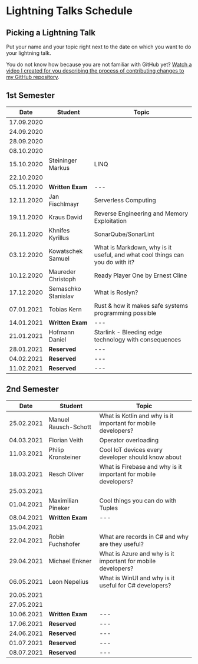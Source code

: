 # Lightning Talks Schedule

## Picking a Lightning Talk

Put your name and your topic right next to the date on which you want to do your lightning talk.

You do not know how because you are not familiar with GitHub yet? [Watch a video I created for you describing the process of contributing changes to my GitHub repository](https://youtu.be/mBprBD16P3g).

## 1st Semester

| Date       | Student          | Topic |
| ---------- | ---------------- | ----- |
| 17.09.2020 |                  |       |
| 24.09.2020 |                  |       |
| 28.09.2020 |                  |       |
| 08.10.2020 |                  |       |
| 15.10.2020 | Steininger Markus | LINQ |
| 22.10.2020 |                  |       |
| 05.11.2020 | **Written Exam** | ---   |
| 12.11.2020 |Jan Fischlmayr|Serverless Computing|
| 19.11.2020 | Kraus David | Reverse Engineering and Memory Exploitation |
| 26.11.2020 |Khnifes Kyrillus|SonarQube/SonarLint|
| 03.12.2020 | Kowatschek Samuel | What is Markdown, why is it useful, and what cool things can you do with it?|
| 10.12.2020 | Maureder Christoph | Ready Player One by Ernest Cline |
| 17.12.2020 |Semaschko Stanislav | What is Roslyn?|
| 07.01.2021 |Tobias Kern|Rust & how it makes safe systems programming possible|
| 14.01.2021 | **Written Exam** | ---   |
| 21.01.2021 |Hofmann Daniel|Starlink - Bleeding edge technology with consequences|
| 28.01.2021 | **Reserved**     | ---   |
| 04.02.2021 | **Reserved**     | ---   |
| 11.02.2021 | **Reserved**     | ---   |

## 2nd Semester

| Date       | Student          | Topic |
| ---------- | ---------------- | ----- |
| 25.02.2021 |Manuel Rausch-Schott|What is Kotlin and why is it important for mobile developers?|
| 04.03.2021 |Florian Veith     |Operator overloading|
| 11.03.2021 |Philip Kronsteiner|Cool IoT devices every developer should know about|
| 18.03.2021 |Resch Oliver      |What is Firebase and why is it important for mobile developers? |
| 25.03.2021 |                  |       |
| 01.04.2021 | Maximilian Pineker | Cool things you can do with Tuples |
| 08.04.2021 | **Written Exam** | ---   |
| 15.04.2021 |                  |       |
| 22.04.2021 |Robin Fuchshofer  |What are records in C# and why are they useful?       |
| 29.04.2021 |Michael Enkner    |What is Azure and why is it important for mobile developers?|
| 06.05.2021 | Leon Nepelius    | What is WinUI and why is it useful for C# developers?|
| 20.05.2021 |                  |       |
| 27.05.2021 |                  |       |
| 10.06.2021 | **Written Exam** | ---   |
| 17.06.2021 | **Reserved**     | ---   |
| 24.06.2021 | **Reserved**     | ---   |
| 01.07.2021 | **Reserved**     | ---   |
| 08.07.2021 | **Reserved**     | ---   |
